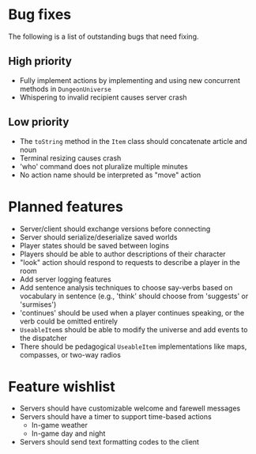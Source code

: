 Bug fixes
=========

The following is a list of outstanding bugs that need fixing.

High priority
-------------
*   Fully implement actions by implementing and using new concurrent methods
    in `DungeonUniverse`
*   Whispering to invalid recipient causes server crash


Low priority
------------
*   The `toString` method in the `Item` class should concatenate article
    and noun
*   Terminal resizing causes crash
*   'who' command does not pluralize multiple minutes
*   No action name should be interpreted as "move" action



Planned features
================
*   Server/client should exchange versions before connecting
*   Server should serialize/deserialize saved worlds
*   Player states should be saved between logins
*   Players should be able to author descriptions of their character
*   "look" action should respond to requests to describe a player in the room
*   Add server logging features
*   Add sentence analysis techniques to choose say-verbs based on vocabulary
    in sentence (e.g., 'think' should choose from 'suggests' or 'surmises')
*   'continues' should be used when a player continues speaking, or the verb
    could be omitted entirely
*   `UseableItem`s should be able to modify the universe and add events
    to the dispatcher
*   There should be pedagogical `UseableItem` implementations like maps,
    compasses, or two-way radios


Feature wishlist
================
*   Servers should have customizable welcome and farewell messages
*   Servers should have a timer to support time-based actions
    -   In-game weather
    -   In-game day and night
*   Servers should send text formatting codes to the client
